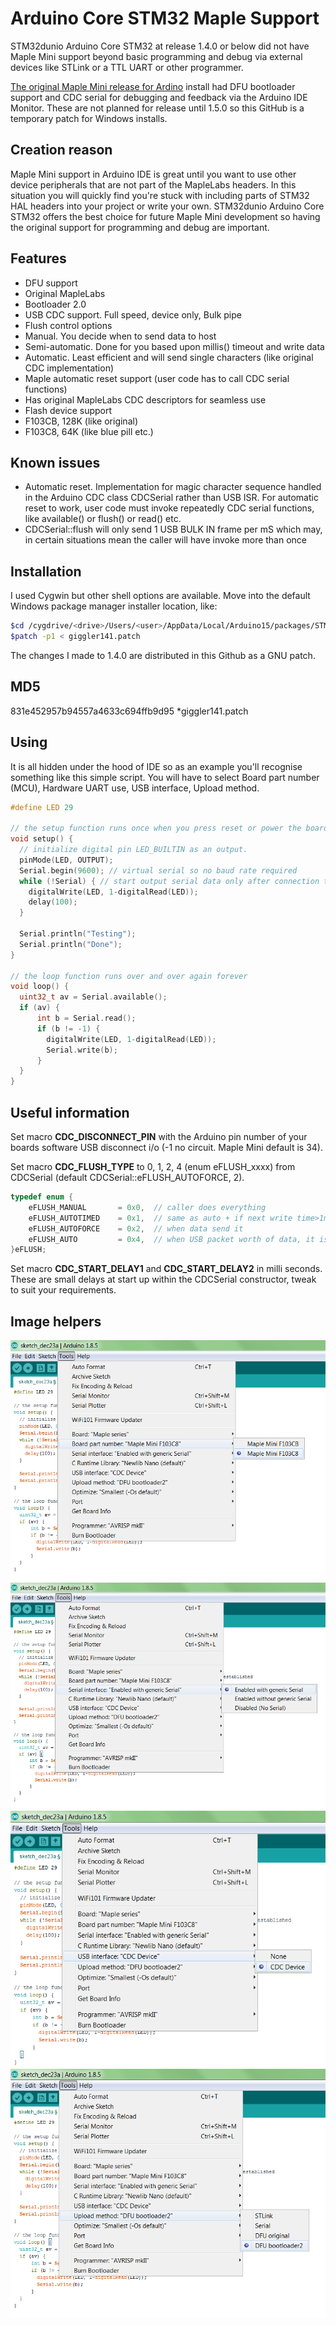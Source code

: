 # Arduino Core STM32 Maple Support
STM32dunio Arduino Core STM32 at release 1.4.0 or below did not have Maple Mini support beyond basic programming and debug via external devices like STLink or a TTL UART or other programmer.

[The original Maple Mini release for Ardino](https://wiki.stm32duino.com/index.php?title=Maple_Mini) install had DFU bootloader support and CDC serial for debugging and feedback via the Arduino IDE Monitor.  These are not planned for release until 1.5.0 so this GitHub is a temporary patch for Windows installs.

## Creation reason
Maple Mini support in Arduino IDE is great until you want to use other device peripherals that are not part of the MapleLabs headers.  In this situation you will quickly find you're stuck with including parts of STM32 HAL headers into your project or write your own.  STM32dunio Arduino Core STM32 offers the best choice for future Maple Mini development so having the original support for programming and debug are important.

## Features
* DFU support
 * Original MapleLabs
 * Bootloader 2.0
* USB CDC support.  Full speed, device only, Bulk pipe
 * Flush control options
  * Manual.  You decide when to send data to host
  * Semi-automatic.  Done for you based upon millis() timeout and write data
  * Automatic.  Least efficient and will send single characters (like original CDC implementation)
 * Maple automatic reset support (user code has to call CDC serial functions)
 * Has original MapleLabs CDC descriptors for seamless use
* Flash device support
 * F103CB, 128K (like original)
 * F103C8, 64K (like blue pill etc.)

## Known issues
* Automatic reset.  Implementation for magic character sequence handled in the Arduino CDC class CDCSerial rather than USB ISR.  For automatic reset to work, user code must invoke repeatedly CDC serial functions, like available() or flush() or read() etc.
* CDCSerial::flush will only send 1 USB BULK IN frame per mS which may, in certain situations mean the caller will have invoke more than once

## Installation
I used Cygwin but other shell options are available.  Move into the default Windows package manager installer location, like:

```bash
$cd /cygdrive/<drive>/Users/<user>/AppData/Local/Arduino15/packages/STM32/hardware/stm32/
$patch -p1 < giggler141.patch
```

The changes I made to 1.4.0 are distributed in this Github as a GNU patch.


## MD5
831e452957b94557a4633c694ffb9d95 *giggler141.patch


## Using
It is all hidden under the hood of IDE so as an example you'll recognise something like this simple script.  You will have to select Board part number (MCU), Hardware UART use, USB interface, Upload method.

```c
#define LED 29

// the setup function runs once when you press reset or power the board
void setup() {
  // initialize digital pin LED_BUILTIN as an output.
  pinMode(LED, OUTPUT);
  Serial.begin(9600); // virtual serial so no baud rate required
  while (!Serial) { // start output serial data only after connection to PC is established
    digitalWrite(LED, 1-digitalRead(LED));
    delay(100);
  }

  Serial.println("Testing");
  Serial.println("Done");
}

// the loop function runs over and over again forever
void loop() {
  uint32_t av = Serial.available();
  if (av) {
      int b = Serial.read();
      if (b != -1) {
        digitalWrite(LED, 1-digitalRead(LED));
        Serial.write(b);
      }
  }
}
```

## Useful information
Set macro **CDC_DISCONNECT_PIN** with the Arduino pin number of your boards software USB disconnect i/o (-1 no circuit.  Maple Mini default is 34).

Set macro **CDC_FLUSH_TYPE** to 0, 1, 2, 4 (enum eFLUSH_xxxx) from CDCSerial (default CDCSerial::eFLUSH_AUTOFORCE, 2).

```c
typedef enum {
	eFLUSH_MANUAL		= 0x0,	// caller does everything
	eFLUSH_AUTOTIMED	= 0x1,	// same as auto + if next write time>1mS then flush after write.  also flush on reads
	eFLUSH_AUTOFORCE	= 0x2,	// when data send it
	eFLUSH_AUTO			= 0x4,	// when USB packet worth of data, it is sent
}eFLUSH;
```

Set macro **CDC_START_DELAY1** and **CDC_START_DELAY2** in milli seconds.  These are small delays at start up within the CDCSerial constructor, tweak to suit your requirements.


## Image helpers
![MCU selection for flash size](/support/mcu.png "MCU selection for flash size")
![Hardware serial](/support/hwserial.png "Hardware serial selection")
![CDC use](/support/cdc.png "CDC Serial use")
![Bootloader](/support/bootloader.png "Bootloader choices")
